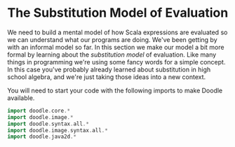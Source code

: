 # The Substitution Model of Evaluation

We need to build a mental model of how Scala expressions are evaluated so we can understand what our programs are doing.
We've been getting by with an informal model so far. 
In this section we make our model a bit more formal by learning about the *substitution model* of evaluation.
Like many things in programming we're using some fancy words for a simple concept.
In this case you've probably already learned about substitution in high school algebra, and we're just taking those ideas into a new context.

<div class="callout callout-info">
You will need to start your code with the following imports to make Doodle available.

```scala mdoc:silent
import doodle.core.*
import doodle.image.*
import doodle.syntax.all.*
import doodle.image.syntax.all.*
import doodle.java2d.*
```
</div>
